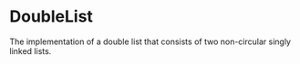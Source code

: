 # DoubleList
The implementation of a double list that consists of two non-circular singly linked lists.
